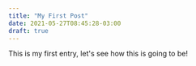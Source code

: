```yaml
---
title: "My First Post"
date: 2021-05-27T08:45:28-03:00
draft: true
---
```


This is my first entry, let's see how this is going to be!